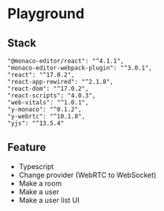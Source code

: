 # Playground

## Stack

```
"@monaco-editor/react": "^4.1.1",
"monaco-editor-webpack-plugin": "^3.0.1",
"react": "^17.0.2",
"react-app-rewired": "^2.1.8",
"react-dom": "^17.0.2",
"react-scripts": "4.0.3",
"web-vitals": "^1.0.1",
"y-monaco": "^0.1.2",
"y-webrtc": "^10.1.8",
"yjs": "^13.5.4"
```

## Feature
- Typescript
- Change provider (WebRTC to WebSocket)
- Make a room
- Make a user
- Make a user list UI
